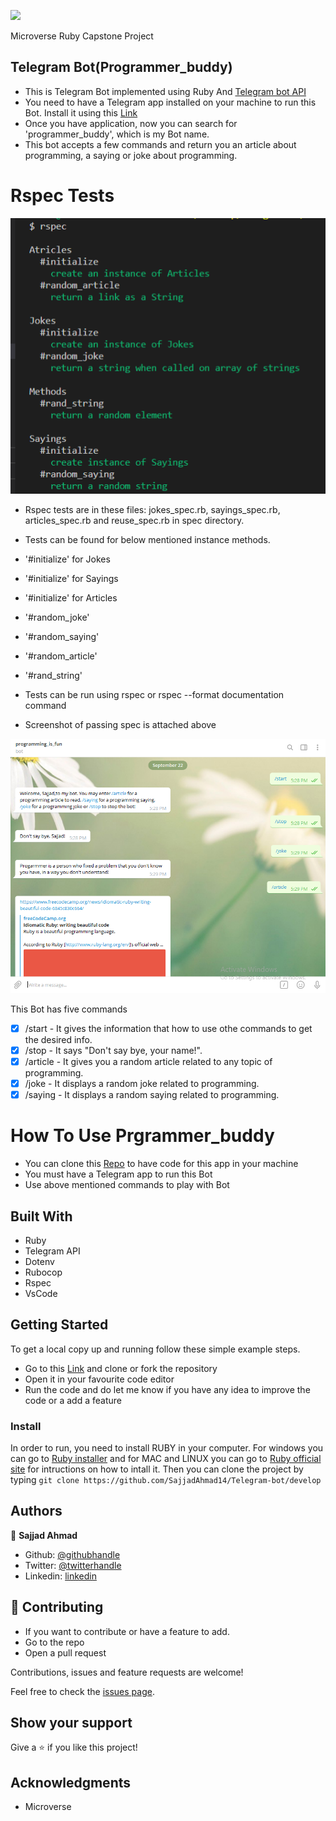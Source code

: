 ![](https://img.shields.io/badge/Microverse-blueviolet)

Microverse Ruby Capstone Project

## Telegram Bot(Programmer_buddy)

- This is Telegram Bot implemented using Ruby And [Telegram bot API](https://core.telegram.org/bots/api)
- You need to have a Telegram app installed on your machine to run this Bot. Install it using this [Link](https://desktop.telegram.org/)
- Once you have application, now you can search for 'programmer_buddy', which is my Bot name.
- This bot accepts a few commands and return you an article about programming, a saying or joke about programming.

# Rspec Tests

![screenshot](./images/tests.png)

- Rspec tests are in these files: jokes_spec.rb, sayings_spec.rb, articles_spec.rb and reuse_spec.rb in spec directory.
- Tests can be found for below mentioned instance methods.

- '#initialize' for Jokes
- '#initialize' for Sayings
- '#initialize' for Articles
- '#random_joke'
- '#random_saying'
- '#random_article'
- '#rand_string'

- Tests can be run using rspec or rspec --format documentation command
- Screenshot of passing spec is attached above

![screenshot](./images/application.png)

This Bot has five commands

- [x] /start - It gives the information that how to use othe commands to get the desired info.
- [x] /stop  - It says "Don't say bye, your name!".
- [x] /article - It gives you a random article related to any topic of programming.
- [x] /joke - It displays a random joke related to programming.
- [x] /saying - It displays a random saying related to programming.

# How To Use Prgrammer_buddy

- You can clone this [Repo](https://github.com/SajjadAhmad14/Telegram-bot) to have code for this app in your machine
- You must have a Telegram app to run this Bot
- Use above mentioned commands to play with Bot

## Built With

- Ruby
- Telegram API
- Dotenv
- Rubocop
- Rspec
- VsCode

## Getting Started

To get a local copy up and running follow these simple example steps.
- Go to this [Link](https://github.com/SajjadAhmad14/Telegram-bot) and clone or fork the repository
- Open it in your favourite code editor
- Run the code and do let me know if you have any idea to improve the code or a add a feature

### Install

In order to run, you need to install RUBY in your computer. For windows you can go to [Ruby installer](https://rubyinstaller.org/) and for MAC and LINUX you can go to [Ruby official site](https://www.ruby-lang.org/en/downloads/) for intructions on how to intall it.
Then you can clone the project by typing ```git clone https://github.com/SajjadAhmad14/Telegram-bot/develop```

## Authors

👤 **Sajjad Ahmad**

- Github: [@githubhandle](https://github.com/SajjadAhmad14)
- Twitter: [@twitterhandle](https://twitter.com/Sajjad_Ahmad14)
- Linkedin: [linkedin](https://linkedin.com/sajjad-ahmad-86102117a/)

## 🤝 Contributing

- If you want to contribute or have a feature to add.
- Go to the repo
- Open a pull request

Contributions, issues and feature requests are welcome!

Feel free to check the [issues page](https://github.com/SajjadAhmad14/Telegram-bot/issues).

## Show your support

Give a ⭐️ if you like this project!

## Acknowledgments

- Microverse
